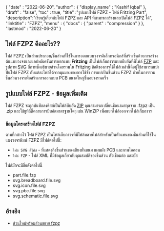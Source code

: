 {
  "date" : "2022-06-20",
  "author" : {
    "display_name" : "Kashif Iqbal"
},
  "draft" : "false",
  "toc" : true,
  "title" :"รูปแบบไฟล์ FZPZ - ไฟล์ Fritzing Part",
  "description":"เรียนรู้เกี่ยวกับไฟล์ FZPZ และ API ที่สามารถสร้างและเปิดไฟล์ FZPZ ได้",
  "linktitle" : "FZPZ",
  "menu" : {
    "docs" : {
      "parent" : "compression"
}
},
  "lastmod" : "2022-06-20"
}

## ไฟล์ FZPZ คืออะไร??

ไฟล์ FZPZ เป็นส่วนประกอบ/ชิ้นส่วนที่ใช้ในการออกแบบวงจรอิเล็กทรอนิกส์ที่สร้างขึ้นด้วยการสร้างต้นแบบวงจรและแอปพลิเคชันการออกแบบ **Fritzing** เป็นไฟล์เก็บถาวรแบบบีบอัดที่มีไฟล์ [FZP](/th/cad/fzp/) และรูปภาพ [SVG](/th/page-description-language/svg/) สี่ภาพซึ่งอธิบายส่วนโดยรวมใน Fritzing ข้อดีของการใช้ไฟล์เหล่านี้คือผู้ใช้สามารถแบ่งปันไฟล์ FZPZ กับแต่ละไฟล์ได้จากมุมมองของการใช้ซ้ำ การแบ่งปันชิ้นส่วน FZPZ ช่วยในการรวมชิ้นส่วนวงจรเพื่อสร้างการออกแบบ PCB ขนาดใหญ่ขึ้นอย่างรวดเร็ว

## รูปแบบไฟล์ FZPZ - ข้อมูลเพิ่มเติม

ไฟล์ FZPZ จะถูกบันทึกลงดิสก์เป็นไฟล์บีบอัด [ZIP](/th/compression/zip/) คุณสามารถเปลี่ยนชื่อนามสกุลจาก .fzpz เป็น .zip และใช้ยูทิลิตี้คลายการบีบอัดมาตรฐานใดๆ เช่น WinZIP เพื่อแยกไฟล์ออกจากไฟล์เก็บถาวร

### ข้อมูลโครงสร้างไฟล์ FZPZ

ตามที่กล่าวไว้ ไฟล์ FZPZ เป็นไฟล์เก็บถาวรที่มีไฟล์หลายไฟล์สำหรับเป็นตัวแทนของชิ้นส่วนที่ใช้ในแผงวงจรพิมพ์ FZPZ มีไฟล์ต่อไปนี้:

* `ไฟล์ SVG สี่ไฟล์` - ที่แสดงถึงชิ้นส่วนของเขียงหั่นขนม แผนผัง PCB และภาพไอคอน
* `ไฟล์ FZP` - ไฟล์ XML ที่มีข้อมูลเกี่ยวกับคุณสมบัติของชิ้นส่วน ตัวเชื่อมต่อ และบัส

ไฟล์มักจะมีชื่อดังต่อไปนี้

* part.file.fzp
* svg.breadboard.file.svg
* svg.icon.file.svg
* svg.pbc.file.svg
* svg.schematic.file.svg

## อ้างอิง ##

* [ส่วนใหม่พร้อมส่วนขยาย fzpz](https://forum.fritzing.org/t/new-parts-with-fzpz-extension/8007/2)

